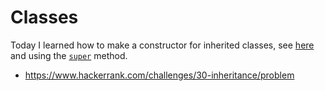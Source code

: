 # Classes

Today I learned how to make a constructor for inherited classes, see [here](class.py) and using the [`super`](https://docs.python.org/3/library/functions.html#super) method.

* https://www.hackerrank.com/challenges/30-inheritance/problem

